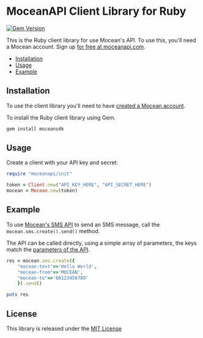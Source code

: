 MoceanAPI Client Library for Ruby 
============================
[![Gem Version](https://badge.fury.io/rb/moceansdk.svg)](https://badge.fury.io/rb/moceansdk) 

This is the Ruby client library for use Mocean's API. To use this, you'll need a Mocean account. Sign up [for free at 
moceanapi.com][signup].

 * [Installation](#installation)
 * [Usage](#usage)
 * [Example](#example)

## Installation

To use the client library you'll need to have [created a Mocean account][signup]. 

To install the Ruby client library using Gem.

```bash
gem install moceansdk
```

## Usage

Create a client with your API key and secret:

```ruby
require "moceanapi/init"

token = Client.new("API_KEY_HERE", "API_SECRET_HERE")
mocean = Mocean.new(token)
```

## Example

To use [Mocean's SMS API][doc_sms] to send an SMS message, call the `mocean.sms.create().send()` method.

The API can be called directly, using a simple array of parameters, the keys match the [parameters of the API][doc_sms].

```ruby
res = mocean.sms.create({
	"mocean-text"=>'Hello World',
    "mocean-from"=>'MOCEAN',
    "mocean-to"=>'60123456789'
    }).send()

puts res
```

## License

This library is released under the [MIT License][license]

[signup]: https://dashboard.moceanapi.com/register?medium=github&campaign=sdk-ruby
[doc_sms]: https://docs.moceanapi.com/?ruby#send-sms
[doc_inbound]: https://docs.moceanapi.com/?ruby#receive-sms
[doc_verify]: https://docs.moceanapi.com/?ruby#overview-3
[license]: LICENSE.txt
